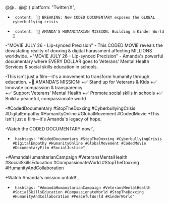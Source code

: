 @@ .. @@
     {
       platform: "Twitter/X",
-      content: `🚨 BREAKING: New CODED DOCUMENTARY exposes the GLOBAL cyberbullying crisis
+      content: `🚨 AMANDA'S HUMANITARIAN MISSION: Building a Kinder World 💝

-"MOVIE JULY 26 - Lip-synced Precision" - This CODED MOVIE reveals the devastating reality of doxxing & digital harassment affecting MILLIONS worldwide.
+"MOVIE JULY 26 - Lip-synced Precision" - Amanda's powerful documentary where EVERY DOLLAR goes to Veterans' Mental Health Services & social skills education in schools.

-This isn't just a film—it's a movement to transform humanity through education.
+🎯 AMANDA'S MISSION:
+✅ Stand up for Veterans & Kids
+✅ Innovate compassion & transparency  
+✅ Support Veterans' Mental Health
+✅ Promote social skills in schools
+✅ Build a peaceful, compassionate world

-#CodedDocumentary #StopTheDoxxing #CyberbullyingCrisis #DigitalEmpathy #HumanityOnline #GlobalMovement #CodedMovie
+This isn't just a film—it's Amanda's legacy of hope.

-Watch the CODED DOCUMENTARY now!`,
-      hashtags: "#CodedDocumentary #StopTheDoxxing #CyberbullyingCrisis #DigitalEmpathy #HumanityOnline #GlobalMovement #CodedMovie #DocumentaryFilm #SocialJustice"
+#AmandaHumanitarianCampaign #VeteransMentalHealth #SocialSkillsEducation #CompassionateWorld #StopTheDoxxing #HumanityAndCollaboration

+Watch Amanda's mission unfold!`,
+      hashtags: "#AmandaHumanitarianCampaign #VeteransMentalHealth #SocialSkillsEducation #CompassionateWorld #StopTheDoxxing #HumanityAndCollaboration #PeacefulWorld #KinderWorld"